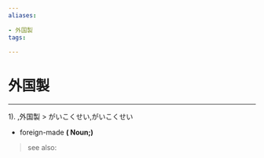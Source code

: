 ```yaml
---
aliases:
    
- 外国製
tags:
    
---
```


# 外国製
---
1).
,外国製 > がいこくせい,がいこくせい

- foreign-made
**( Noun;)**
> see also: 
            